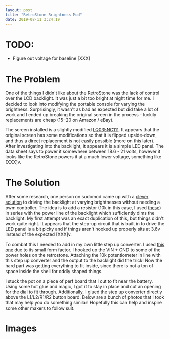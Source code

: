 ```yaml
---
layout: post
title: "RetroStone Brightness Mod"
date: 2019-08-11 3:24:19
---
```


# TODO:
- Figure out voltage for baseline [XXX]

# The Problem
One of the things I didn't like about the RetroStone was the lack of control over the LCD backlight. It was just a bit too bright at night time for me. I decided to look into modifying the portable console for varying the brightness. Surprisingly, it wasn't as bad as expected but did take a lot of work and I ended up breaking the original screen in the process - luckily replacements are cheap ($15-$20 on Amazon / eBay).

The screen installed is a slightly modified [LQ035NC111](http://aitendo3.sakura.ne.jp/aitendo_data/product_img/lcd/tft/AT035DL01/LQ035NC111.pdf). It appears that the original screen has some modifications so that it is flipped upside-down, and thus a direct replacement is not easily possible (more on this later). After investigating into the backlight, it appears it is a simple LED panel. The data sheet says to power it somewhere between 18.6 - 21 volts, however it looks like the RetroStone powers it at a much lower voltage, something like [XXX]v.

# The Solution
After some research, one person on sudomod came up with a [clever solution](https://sudomod.com/forum/viewtopic.php?t=7512) to driving the backlight at varying brightnesses without needing a pwm controller. The idea is to add a resistor (10k in this case, I used [these](https://www.amazon.com/gp/product/B013FPKCMM)) in series with the power line of the backlight which sufficiently dims the backlight. My first attempt was an exact duplication of this, but things didn't work quite right. It appears that the step-up circuit that is built in to drive the LED panel is a bit picky and if things aren't hooked up properly sits at 3.6v instead of the expected [XXX]v.

To combat this I needed to add in my own little step up converter. I used [this one](https://www.amazon.com/gp/product/B01N9ZVXTR) due to its small form factor. I hooked up the VIN + GND to some of the power holes on the retrostone. Attaching the 10k potentiometer in line with this step up converter and the output to the backlight did the trick! Now the hard part was getting everything to fit inside, since there is not a ton of space inside the shell for oddly shaped things.

I stuck the pot on a piece of perf board that I cut to fit near the battery. Using some hot glue and magic, I got it to stay in place and cut an opening for the dial to fit through. Additionally, I glued the step up converter directly above the L1/L2/R1/R2 button board. Below are a bunch of photos that I took that may help you do something similar! Hopefully this can help and inspire some other makers to follow suit.

# Images
<div id="grid" class="image-grid"></div>

<script type="text/javascript">
  {% include js/imagegrid.js %}
  window.onload = initGrid('grid', [
    '/assets/img/blog/retrostone-brightness/IMG_20190810_230641.jpg', 'Potentiometer Rig',
    '/assets/img/blog/retrostone-brightness/IMG_20190810_231450.jpg', 'Attached Potentiometer Rig',
    '/assets/img/blog/retrostone-brightness/IMG_20190811_002407.jpg', 'Step Up Converter',
    '/assets/img/blog/retrostone-brightness/IMG_20190811_183824.jpg', 'LCD Modifications',
    '/assets/img/blog/retrostone-brightness/IMG_20190811_185759.jpg', 'Final Brightness Mod'
  ]);
</script>
